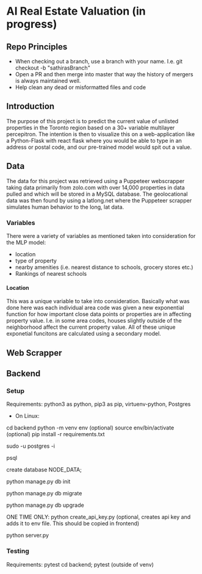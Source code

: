 # AI Real Estate Valuation (in progress)

## Repo Principles

* When checking out a branch, use a branch with your name. I.e. git checkout -b "sathirasBranch"
* Open a PR and then merge into master that way the history of mergers is always maintained well. 
* Help clean any dead or misformatted files and code

## Introduction
The purpose of this project is to predict the current value of unlisted properties in the Toronto region based on a 30+ variable multilayer percepitron. The intention is then to visualize this on a web-application like a Python-Flask with react flask where you would be able to type in an address or postal code, and our pre-trained model would spit out a value.


## Data
The data for this project was retrieved using a Puppeteer webscrapper taking data primarily from zolo.com with over 14,000 properties in data pulled and which will be stored in a MySQL database. The geolocational data was then found by using a latlong.net where the Puppeteer scrapper simulates human behavior to the long, lat data.

### Variables
There were a variety of variables as mentioned taken into consideration for the MLP model:
* location
* type of property
* nearby amenities (i.e. nearest distance to schools, grocery stores etc.)
* Rankings of nearest schools

#### Location
This was a unique variable to take into consideration. Basically what was done here was each individual area code was given a new exponential function for how important close data points or properties are in affecting property value. I.e. in some area codes, houses slightly outside of the neighborhood affect the current property value.
All of these unique exponetial funcitons are calculated using a secondary model.



## Web Scrapper



## Backend 

### Setup 
Requirements: python3 as python, pip3 as pip, virtuenv-python, Postgres

* On Linux: 

cd backend 
python -m venv env (optional)
source env/bin/activate (optional)
pip install -r requirements.txt


sudo -u postgres -i

psql

create database NODE_DATA;

python manage.py db init

python manage.py db migrate

python manage.py db upgrade

ONE TIME ONLY: 
python create_api_key.py (optional, creates api key and adds it to env file. This should be copied in frontend)

python server.py 



### Testing 
Requirements: pytest 
cd backend;
pytest (outside of venv)



